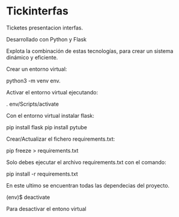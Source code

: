 # Tickinterfas

Ticketes presentacion interfas.

Desarrollado con Python y Flask

Explota la combinación de estas tecnologías, para crear un sistema dinámico y eficiente.


Crear un entorno virtual: 

python3 -m venv env.

Activar el entorno virtual ejecutando: 

 . env/Scripts/activate  
 
Con el entorno virtual instalar flask: 

 pip install flask 
 pip install pytube
 
Crear/Actualizar el fichero requirements.txt: 

pip freeze > requirements.txt

Solo debes ejecutar el archivo requirements.txt con el comando: 

pip install -r requirements.txt 

En este ultimo se encuentran todas las dependecias del proyecto. 

 (env)$ deactivate 
 
 Para desactivar el entono virtual
